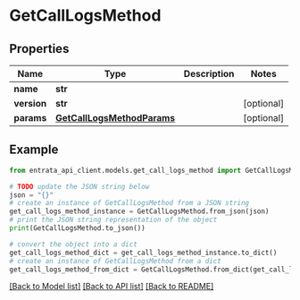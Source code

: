 # GetCallLogsMethod


## Properties

Name | Type | Description | Notes
------------ | ------------- | ------------- | -------------
**name** | **str** |  | 
**version** | **str** |  | [optional] 
**params** | [**GetCallLogsMethodParams**](GetCallLogsMethodParams.md) |  | [optional] 

## Example

```python
from entrata_api_client.models.get_call_logs_method import GetCallLogsMethod

# TODO update the JSON string below
json = "{}"
# create an instance of GetCallLogsMethod from a JSON string
get_call_logs_method_instance = GetCallLogsMethod.from_json(json)
# print the JSON string representation of the object
print(GetCallLogsMethod.to_json())

# convert the object into a dict
get_call_logs_method_dict = get_call_logs_method_instance.to_dict()
# create an instance of GetCallLogsMethod from a dict
get_call_logs_method_from_dict = GetCallLogsMethod.from_dict(get_call_logs_method_dict)
```
[[Back to Model list]](../README.md#documentation-for-models) [[Back to API list]](../README.md#documentation-for-api-endpoints) [[Back to README]](../README.md)


